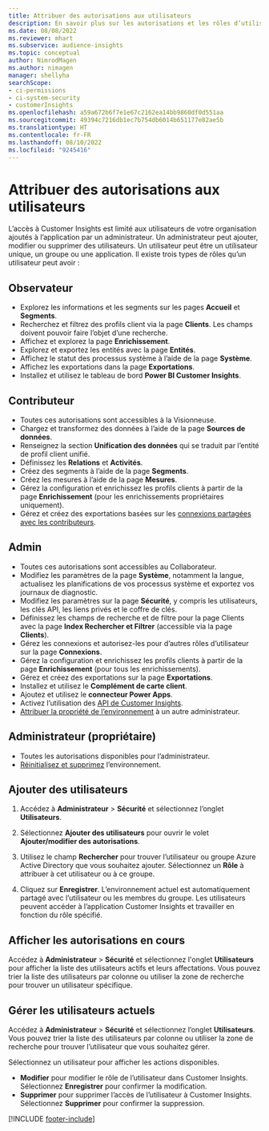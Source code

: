 ```yaml
---
title: Attribuer des autorisations aux utilisateurs
description: En savoir plus sur les autorisations et les rôles d’utilisateur.
ms.date: 08/08/2022
ms.reviewer: mhart
ms.subservice: audience-insights
ms.topic: conceptual
author: NimrodMagen
ms.author: nimagen
manager: shellyha
searchScope:
- ci-permissions
- ci-system-security
- customerInsights
ms.openlocfilehash: a59a672b6f7e1e67c2162ea14bb9860df0d551aa
ms.sourcegitcommit: 49394c7216db1ec7b754db6014b651177e82ae5b
ms.translationtype: HT
ms.contentlocale: fr-FR
ms.lasthandoff: 08/10/2022
ms.locfileid: "9245416"
---
```

# <a name="assign-user-permissions"></a>Attribuer des autorisations aux utilisateurs

L’accès à Customer Insights est limité aux utilisateurs de votre organisation ajoutés à l’application par un administrateur. Un administrateur peut ajouter, modifier ou supprimer des utilisateurs. Un utilisateur peut être un utilisateur unique, un groupe ou une application. Il existe trois types de rôles qu’un utilisateur peut avoir :

## <a name="viewer"></a>Observateur

- Explorez les informations et les segments sur les pages **Accueil** et **Segments**.
- Recherchez et filtrez des profils client via la page **Clients**. Les champs doivent pouvoir faire l’objet d’une recherche.
- Affichez et explorez la page **Enrichissement**.
- Explorez et exportez les entités avec la page **Entités**.
- Affichez le statut des processus système à l’aide de la page **Système**.
- Affichez les exportations dans la page **Exportations**.
- Installez et utilisez le tableau de bord **Power BI Customer Insights**.

## <a name="contributor"></a>Contributeur

- Toutes ces autorisations sont accessibles à la Visionneuse.
- Chargez et transformez des données à l’aide de la page **Sources de données**.
- Renseignez la section **Unification des données** qui se traduit par l’entité de profil client unifié.
- Définissez les **Relations** et **Activités**.
- Créez des segments à l’aide de la page **Segments**.
- Créez les mesures à l’aide de la page **Mesures**.
- Gérez la configuration et enrichissez les profils clients à partir de la page **Enrichissement** (pour les enrichissements propriétaires uniquement).
- Gérez et créez des exportations basées sur les [connexions partagées avec les contributeurs](connections.md#allow-contributors-to-use-a-connection-for-exports).

## <a name="admin"></a>Admin

- Toutes ces autorisations sont accessibles au Collaborateur.
- Modifiez les paramètres de la page **Système**, notamment la langue, actualisez les planifications de vos processus système et exportez vos journaux de diagnostic.
- Modifiez les paramètres sur la page **Sécurité**, y compris les utilisateurs, les clés API, les liens privés et le coffre de clés.
- Définissez les champs de recherche et de filtre pour la page Clients avec la page **Index Rechercher et Filtrer** (accessible via la page **Clients**).
- Gérez les connexions et autorisez-les pour d’autres rôles d’utilisateur sur la page **Connexions**.
- Gérez la configuration et enrichissez les profils clients à partir de la page **Enrichissement** (pour tous les enrichissements).
- Gérez et créez des exportations sur la page **Exportations**.
- Installez et utilisez le **Complément de carte client**.
- Ajoutez et utilisez le **connecteur Power Apps**.
- Activez l’utilisation des [API de Customer Insights](apis.md).
- [Attribuer la propriété de l’environnement](manage-environments.md#change-the-owner-of-an-environment) à un autre administrateur.

## <a name="admin-owner"></a>Administrateur (propriétaire)

- Toutes les autorisations disponibles pour l’administrateur.
- [Réinitialisez et supprimez](manage-environments.md#reset-an-existing-environment-preview) l’environnement.

## <a name="add-users"></a>Ajouter des utilisateurs

1. Accédez à **Administrateur** > **Sécurité** et sélectionnez l’onglet **Utilisateurs**.

1. Sélectionnez **Ajouter des utilisateurs** pour ouvrir le volet **Ajouter/modifier des autorisations**.

1. Utilisez le champ **Rechercher** pour trouver l’utilisateur ou groupe Azure Active Directory que vous souhaitez ajouter. Sélectionnez un **Rôle** à attribuer à cet utilisateur ou à ce groupe.

1. Cliquez sur **Enregistrer**. L’environnement actuel est automatiquement partagé avec l’utilisateur ou les membres du groupe. Les utilisateurs peuvent accéder à l’application Customer Insights et travailler en fonction du rôle spécifié.

## <a name="view-current-permissions"></a>Afficher les autorisations en cours

Accédez à **Administrateur** > **Sécurité** et sélectionnez l'onglet **Utilisateurs** pour afficher la liste des utilisateurs actifs et leurs affectations. Vous pouvez trier la liste des utilisateurs par colonne ou utiliser la zone de recherche pour trouver un utilisateur spécifique.

## <a name="manage-current-users"></a>Gérer les utilisateurs actuels

Accédez à **Administrateur** > **Sécurité** et sélectionnez l’onglet **Utilisateurs**. Vous pouvez trier la liste des utilisateurs par colonne ou utiliser la zone de recherche pour trouver l’utilisateur que vous souhaitez gérer.

Sélectionnez un utilisateur pour afficher les actions disponibles.

- **Modifier** pour modifier le rôle de l’utilisateur dans Customer Insights. Sélectionnez **Enregistrer** pour confirmer la modification.
- **Supprimer** pour supprimer l’accès de l’utilisateur à Customer Insights. Sélectionnez **Supprimer** pour confirmer la suppression.

[!INCLUDE [footer-include](includes/footer-banner.md)]
